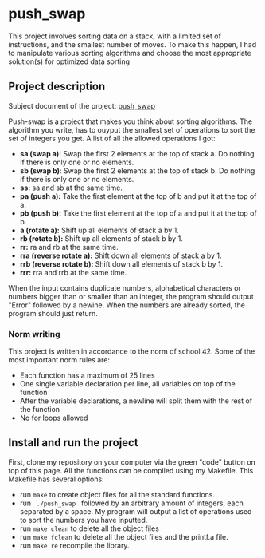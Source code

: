 # push_swap
This project involves sorting data on a stack, with a limited set of instructions, and the smallest number of moves. To make this happen, I had to manipulate various sorting algorithms and choose the most appropriate solution(s) for optimized data sorting

## Project description
<p>Subject document of the project: <a href="push_swap_subject.pdf" target="_blank">push_swap</a></p>
Push-swap is a project that makes you think about sorting algorithms. The algorithm you write, has to ouyput the smallest set of operations to sort the set of integers you get.
A list of all the allowed operations I got:

- <b>sa (swap a):</b> Swap the first 2 elements at the top of stack a. Do nothing if there is only one or no elements.
- <b>sb (swap b)</b>: Swap the first 2 elements at the top of stack b. Do nothing if there is only one or no elements.
- <b>ss:</b> sa and sb at the same time.
- <b>pa (push a):</b> Take the first element at the top of b and put it at the top of a.
- <b>pb (push b):</b> Take the first element at the top of a and put it at the top of b.
- <b>a (rotate a):</b> Shift up all elements of stack a by 1.
- <b>rb (rotate b):</b> Shift up all elements of stack b by 1.
- <b>rr:</b> ra and rb at the same time.
- <b>rra (reverse rotate a):</b> Shift down all elements of stack a by 1.
- <b>rrb (reverse rotate b):</b> Shift down all elements of stack b by 1.
- <b>rrr:</b> rra and rrb at the same time.

When the input contains duplicate numbers, alphabetical characters or numbers bigger than or smaller than an integer, the program should output "Error" followed by a newine. When the numbers are already sorted, the program should just return.


### Norm writing

This project is written in accordance to the norm of school 42. Some of the most important norm rules are:
- Each function has a maximum of 25 lines
- One single variable declaration per line, all variables on top of the function 
- After the variable declarations, a newline will split them with the rest of the function
- No for loops allowed


## Install and run the project

First, clone my repository on your computer via the green "code" button on top of this page.
All the functions can be compiled using my Makefile. This Makefile has several options:
- run <code>make</code> to create object files for all the standard functions.
- run <code> ./push_swap </code> followed by an arbitrary amount of integers, each separated by a space. My program will output a list of operations used to sort the numbers you have inputted.
- run <code>make clean</code> to delete all the object files
- run <code>make fclean</code> to delete all the object files and the printf.a file.
- run <code>make re</code> recompile the library.
